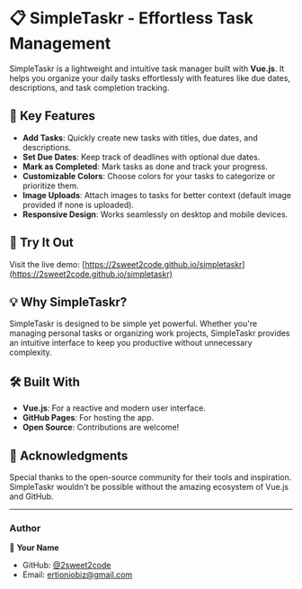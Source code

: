 # 📋 **SimpleTaskr** - Effortless Task Management

SimpleTaskr is a lightweight and intuitive task manager built with **Vue.js**. It helps you organize your daily tasks effortlessly with features like due dates, descriptions, and task completion tracking.

## 🌟 Key Features

- **Add Tasks**: Quickly create new tasks with titles, due dates, and descriptions.
- **Set Due Dates**: Keep track of deadlines with optional due dates.
- **Mark as Completed**: Mark tasks as done and track your progress.
- **Customizable Colors**: Choose colors for your tasks to categorize or prioritize them.
- **Image Uploads**: Attach images to tasks for better context (default image provided if none is uploaded).
- **Responsive Design**: Works seamlessly on desktop and mobile devices.

## 🚀 Try It Out

Visit the live demo: [https://2sweet2code.github.io/simpletaskr](https://2sweet2code.github.io/simpletaskr)

## 💡 Why SimpleTaskr?

SimpleTaskr is designed to be simple yet powerful. Whether you're managing personal tasks or organizing work projects, SimpleTaskr provides an intuitive interface to keep you productive without unnecessary complexity.

## 🛠 Built With

- **Vue.js**: For a reactive and modern user interface.
- **GitHub Pages**: For hosting the app.
- **Open Source**: Contributions are welcome!

## 🙌 Acknowledgments

Special thanks to the open-source community for their tools and inspiration. SimpleTaskr wouldn't be possible without the amazing ecosystem of Vue.js and GitHub.

---

### Author

👤 **Your Name**  
- GitHub: [@2sweet2code](https://github.com/2sweet2code)  
- Email: ertioniobiz@gmail.com 
